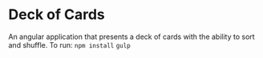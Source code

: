 # Deck of Cards
An angular application that presents a deck of cards with the ability to sort and shuffle.
To run:
`npm install`
`gulp`
